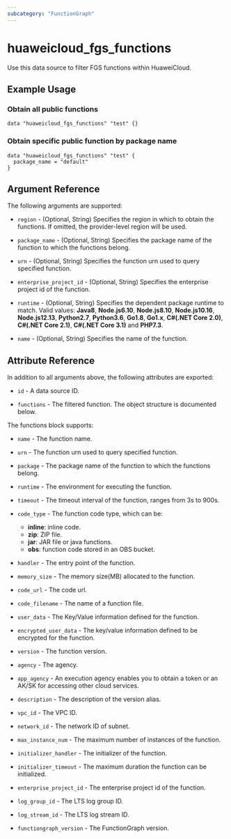 ```yaml
---
subcategory: "FunctionGraph"
---
```


# huaweicloud_fgs_functions

Use this data source to filter FGS functions within HuaweiCloud.

## Example Usage

### Obtain all public functions

```hcl
data "huaweicloud_fgs_functions" "test" {}
```

### Obtain specific public function by package name

```hcl
data "huaweicloud_fgs_functions" "test" {
  package_name = "default"
}
```

## Argument Reference

The following arguments are supported:

* `region` - (Optional, String) Specifies the region in which to obtain the functions.
  If omitted, the provider-level region will be used.

* `package_name` - (Optional, String) Specifies the package name of the function to which the functions belong.

* `urn` - (Optional, String) Specifies the function urn used to query specified function.

* `enterprise_project_id` - (Optional, String) Specifies the enterprise project id of the function.

* `runtime` - (Optional, String) Specifies the dependent package runtime to match. Valid values: **Java8**,
  **Node.js6.10**, **Node.js8.10**, **Node.js10.16**, **Node.js12.13**, **Python2.7**, **Python3.6**, **Go1.8**,
  **Go1.x**, **C#(.NET Core 2.0)**, **C#(.NET Core 2.1)**, **C#(.NET Core 3.1)** and **PHP7.3**.

* `name` - (Optional, String) Specifies the name of the function.

## Attribute Reference

In addition to all arguments above, the following attributes are exported:

* `id` - A data source ID.

* `functions` - The filtered function. The object structure is documented below.

The functions block supports:

* `name` - The function name.

* `urn` - The function urn used to query specified function.

* `package` - The package name of the function to which the functions belong.

* `runtime` - The environment for executing the function.

* `timeout` - The timeout interval of the function, ranges from 3s to 900s.

* `code_type` - The function code type, which can be:
  + **inline**: inline code.
  + **zip**: ZIP file.
  + **jar**: JAR file or java functions.
  + **obs**: function code stored in an OBS bucket.

* `handler` - The entry point of the function.

* `memory_size` - The memory size(MB) allocated to the function.

* `code_url` - The code url.

* `code_filename` - The name of a function file.

* `user_data` - The Key/Value information defined for the function.

* `encrypted_user_data` - The key/value information defined to be encrypted for the function.

* `version` - The function version.

* `agency` - The agency.

* `app_agency` - An execution agency enables you to obtain a token or an AK/SK for
  accessing other cloud services.

* `description` - The description of the version alias.

* `vpc_id` - The VPC ID.

* `network_id` - The network ID of subnet.

* `max_instance_num` - The maximum number of instances of the function.  

* `initializer_handler` - The initializer of the function.

* `initializer_timeout` - The maximum duration the function can be initialized.

* `enterprise_project_id` - The enterprise project id of the function.

* `log_group_id` - The LTS log group ID.

* `log_stream_id` - The LTS log stream ID.

* `functiongraph_version` - The FunctionGraph version.
